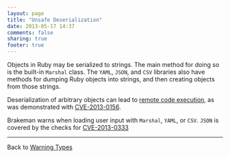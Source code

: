 ```yaml
---
layout: page
title: "Unsafe Deserialization"
date: 2013-05-17 14:37
comments: false
sharing: true
footer: true
---
```


Objects in Ruby may be serialized to strings. The main method for doing so is the built-in `Marshal` class. The `YAML`, `JSON`, and `CSV` libraries also have methods for dumping Ruby objects into strings, and then creating objects from those strings.

Deserialization of arbitrary objects can lead to [remote code execution](/docs/warning_types/remote_code_execution), as was demonstrated with [CVE-2013-0156](https://groups.google.com/d/msg/rubyonrails-security/61bkgvnSGTQ/nehwjA8tQ8EJ). 

Brakeman warns when loading user input with `Marshal`, `YAML`, or `CSV`. `JSON` is covered by the checks for [CVE-2013-0333](https://groups.google.com/d/msg/rubyonrails-security/1h2DR63ViGo/GOUVafeaF1IJ)

---
Back to [Warning Types](/docs/warning_types)
